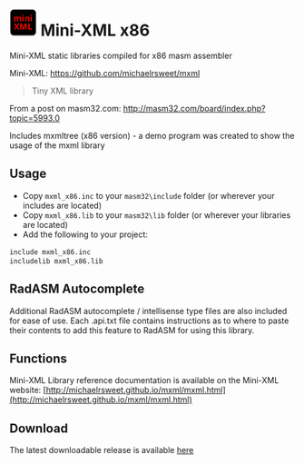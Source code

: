 # ![](../../assets/Mini-XML.png) Mini-XML x86

Mini-XML static libraries compiled for x86 masm assembler 

Mini-XML: https://github.com/michaelrsweet/mxml

> Tiny XML library
>

From a post on masm32.com: http://masm32.com/board/index.php?topic=5993.0

Includes mxmltree (x86 version) - a demo program was created to show the usage of the mxml library

## Usage

* Copy `mxml_x86.inc` to your `masm32\include` folder (or wherever your includes are located)
* Copy `mxml_x86.lib` to your `masm32\lib` folder (or wherever your libraries are located)
* Add the following to your project:
```assembly
include mxml_x86.inc
includelib mxml_x86.lib
```

## RadASM Autocomplete
Additional RadASM autocomplete / intellisense type files are also included for ease of use. Each .api.txt file contains instructions as to where to paste their contents to add this feature to RadASM for using this library.

## Functions

Mini-XML Library reference documentation is available on the Mini-XML website: [http://michaelrsweet.github.io/mxml/mxml.html](http://michaelrsweet.github.io/mxml/mxml.html)

## Download

The latest downloadable release is available [here](https://github.com/mrfearless/libraries/blob/master/releases/Mini-XML_x86.zip?raw=true)